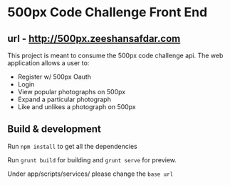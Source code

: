 # 500px Code Challenge Front End

## url - http://500px.zeeshansafdar.com

This project is meant to consume the 500px code challenge api. The web application allows a user to:

- Register w/ 500px Oauth
- Login
- View popular photographs on 500px
- Expand a particular photograph
- Like and unlikes a photograph on 500px


## Build & development

Run `npm install` to get all the dependencies

Run `grunt build` for building and `grunt serve` for preview.

Under app/scripts/services/ please change the `base url`
